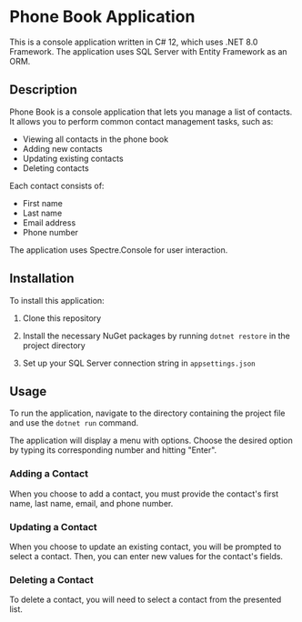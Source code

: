 ﻿# Phone Book Application

This is a console application written in C# 12, which uses .NET 8.0 Framework. 
The application uses SQL Server with Entity Framework as an ORM.

## Description

Phone Book is a console application that lets you manage a list of contacts. 
It allows you to perform common contact management tasks, such as:

- Viewing all contacts in the phone book
- Adding new contacts
- Updating existing contacts
- Deleting contacts

Each contact consists of:

- First name
- Last name
- Email address
- Phone number

The application uses Spectre.Console for user interaction.

## Installation

To install this application:

1. Clone this repository

2. Install the necessary NuGet packages by running `dotnet restore` in the project directory

3. Set up your SQL Server connection string in `appsettings.json`

## Usage

To run the application, navigate to the directory containing the project file and use the `dotnet run` command.

The application will display a menu with options. Choose the desired option by typing its corresponding number and hitting "Enter".

### Adding a Contact

When you choose to add a contact, you must provide the contact's first name, last name, email, and phone number.

### Updating a Contact

When you choose to update an existing contact, you will be prompted to select a contact. Then, you can enter new values for the contact's fields.

### Deleting a Contact

To delete a contact, you will need to select a contact from the presented list.